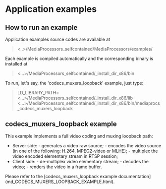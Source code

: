 # 
Application examples
====================

## How to run an example

Application examples source codes are available at

> <..>/MediaProcessors_selfcontained/MediaProcessors/examples/

Each example is compiled automatically and the corresponding binary is installed at

> <...>/MediaProcessors_selfcontained/_install_dir_x86/bin

To run, let's say, the 'codecs_muxers_loopback' example, just type:

> LD_LIBRARY_PATH=<...>/MediaProcessors_selfcontained/_install_dir_x86/lib <...>/MediaProcessors_selfcontained/_install_dir_x86/bin/mediaprocs_codecs_muxers_loopback


## codecs_muxers_loopback example

This example implements a full video coding and muxing loopback path:
- Server side:
      - generates a video raw source;
      - encodes the video source (in one of the following: H.264, MPEG2-video or MLHE);
      - multiplex the video encoded elementary stream in RTSP session;
- Client side:
       - de-multiplex video elementary stream;
       - decodes the video;
       - renders the video in a frame buffer.

Please refer to the [codecs_muxers_loopback example documentation]
(md_CODECS_MUXERS_LOOPBACK_EXAMPLE.html).
